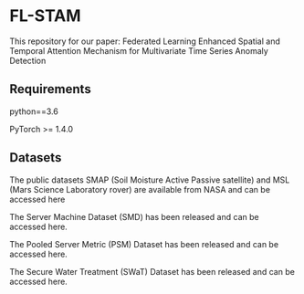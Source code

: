 # FL-STAM
This repository for our paper: 
Federated Learning Enhanced Spatial and Temporal Attention Mechanism for Multivariate Time Series Anomaly Detection

## Requirements

python==3.6

PyTorch >= 1.4.0

## Datasets

The public datasets SMAP (Soil Moisture Active Passive satellite) and MSL (Mars Science Laboratory rover) are available from NASA and can be accessed here

The Server Machine Dataset (SMD) has been released and can be accessed here.

The Pooled Server Metric (PSM) Dataset has been released and can be accessed here.

The Secure Water Treatment (SWaT) Dataset has been released and can be accessed here.
